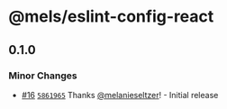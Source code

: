 # @mels/eslint-config-react

## 0.1.0

### Minor Changes

- [#16](https://github.com/melanieseltzer/toolkit/pull/16) [`5861965`](https://github.com/melanieseltzer/toolkit/commit/5861965b0b438dec25e6d0825eab31ab43fc02e9) Thanks [@melanieseltzer](https://github.com/melanieseltzer)! - Initial release
